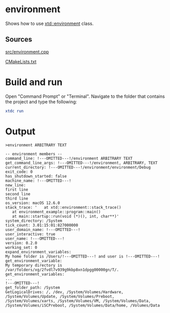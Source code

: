 # environment

Shows how to use [xtd::environment](https://gammasoft71.github.io/xtd/reference_guides/latest/classxtd_1_1environment.html) class.

## Sources

[src/environment.cpp](src/environment.cpp)

[CMakeLists.txt](CMakeLists.txt)

# Build and run

Open "Command Prompt" or "Terminal". Navigate to the folder that contains the project and type the following:

```cmake
xtdc run
```

# Output

```
>environment ARBITRARY TEXT

-- environment members --
command_line: !---OMITTED---!/environment ARBITRARY TEXT
get_command_line_args: !---OMITTED---!/environment, ARBITRARY, TEXT
current_directory: !---OMITTED---!/environment/environment/Debug
exit_code: 0
has_shutdown_started: false
machine_name: !---OMITTED---!
new_line:
first line
second line
third line
os_version: macOS 12.6.0
stack_trace: '   at xtd::environment::stack_trace()
   at environment_example::program::main()
   at main::startup::run(void (*)(), int, char**)'
system_directory: /System
tick_count: 3.01:15:01:827000000
user_domain_name: !---OMITTED---!
user_interactive: true
user_name: !---OMITTED---!
version: 0.2.0
working_set: 0
expand_environment_variables:
My home folder is /Users/!---OMITTED---! and user is !---OMITTED---!
get_environment_variable:
My temporary directory is /var/folders/xg/2fvdl7v939g9kbp8xn1dpgg00000gn/T/.
get_environment_variables:
...
!---OMITTED---!
get_folder_path: /System
GetLogicalDrives: /, /dev, /System/Volumes/Hardware, /System/Volumes/Update, /System/Volumes/Preboot, /System/Volumes/xarts, /System/Volumes/VM, /System/Volumes/Data, /System/Volumes/iSCPreboot, /System/Volumes/Data/home, /Volumes/Data
```
